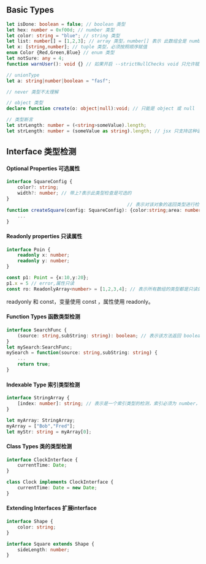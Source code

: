 ## Basic Types

```typescript
let isDone: boolean = false; // boolean 类型
let hex: number = 0xf00d; // number 类型
let color: string = "blue"; // string 类型
let list: number[] = [1,2,3]; // array 类型，number[] 表示 此数组全是 number 类型
let x: [string,number]; // tuple 类型，必须按照顺序赋值
enum Color {Red,Green,Blue} // enum 类型
let notSure: any = 4;
function warnUser(): void {} // 如果开启 --strictNullChecks void 只允许赋值 null

// unionType 
let a: string|number|boolean = "fasf";

// never 类型不太理解

// object 类型
declare function create(o: object|null):void; // 只能是 object 或 null

// 类型断言
let strLength: number = (<string>someValue).length;
let strLength: number = (someValue as string).length; // jsx 只支持这种语法
```

## Interface 类型检测

#### Optional Properties 可选属性

```typescript
interface SquareConfig {
    color?: string;
    width?: number; // 带上?表示此类型检查是可选的
}
											// 表示对该对象的返回类型进行检查
function createSquare(config: SquareConfig): {color:string;area: number} {
    ...
}
```

#### Readonly properties 只读属性

```typescript
interface Poin {
    readonly x: number;
    readonly y: number;
}

const p1: Point = {x:10,y:20};
p1.x = 5 // error,属性只读
const ro: ReadonlyArray<number> = [1,2,3,4]; // 表示所有数组的类型都是只读的且是 number 类型
```

readyonly 和 const，变量使用 const ，属性使用 readonly。

#### Function Types 函数类型检测

```typescript
interface SearchFunc {
    (source: string,subString: string): boolean; // 表示该方法返回 boolean
}
let mySearch:SearchFunc;
mySearch = function(source: string,subString: string) {
  	...
    return true;
}
```

#### Indexable Type 索引类型检测

```typescript
interface StringArray {
    [index: number]: string; // 表示是一个索引类型的检测，索引必须为 number，值必须是 string
}

let myArray: StringArray;
myArray = ["Bob","Fred"];
let myStr: string = myArray[0];
```

#### Class Types 类的类型检测

```typescript
interface ClockInterface {
    currentTime: Date;
}

class Clock implements ClockInterface {
    currentTime: Date = new Date;
}
```

#### Extending Interfaces 扩展interface

```typescript
interface Shape {
    color: string;
}

interface Square extends Shape {
    sideLength: number;
}
```

